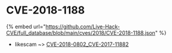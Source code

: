 # CVE-2018-1188
{% embed url="https://github.com/Live-Hack-CVE/full_database/blob/main/cves/2018/CVE-2018-1188.json" %}

* likescam ~> [CVE-2018-0802_CVE-2017-11882](https://www.alice-snow.ru/2018/database/cve-2018-1188/cve-2018-0802_cve-2017-11882-likescam)